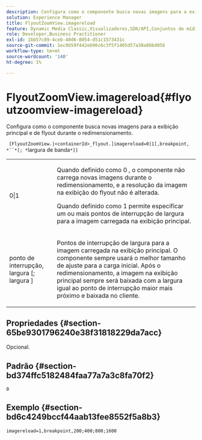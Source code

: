 ```yaml
---
description: Configura como o componente busca novas imagens para a exibição principal e de flyout durante o redimensionamento.
solution: Experience Manager
title: FlyoutZoomView.imagereload
feature: Dynamic Media Classic,Visualizadores,SDK/API,Conjuntos de mídias mistas
role: Developer,Business Practitioner
exl-id: 1bb57c89-4ceb-40d6-8054-d51c1573431c
source-git-commit: 1ec8b59f442eb96c6c3f5f1405d57a38a86bd056
workflow-type: tm+mt
source-wordcount: '140'
ht-degree: 1%

---
```


# FlyoutZoomView.imagereload{#flyoutzoomview-imagereload}

Configura como o componente busca novas imagens para a exibição principal e de flyout durante o redimensionamento.

` [FlyoutZoomView.|<containerId>_flyout.]imagereload=0|1[,breakpoint, *``*[; *`largura de banda`*]]`

<table id="table_E314540D347D47699C04EB80D20C0721"> 
 <tbody> 
  <tr> 
   <td colname="col1"> <p> <span class="codeph"> 0|1  </span> </p> </td> 
   <td colname="col2"> <p>Quando definido como <span class="codeph"> 0 </span>, o componente não carrega novas imagens durante o redimensionamento, e a resolução da imagem na exibição do flyout não é alterada. </p> <p>Quando definido como <span class="codeph"> 1 </span> permite especificar um ou mais pontos de interrupção de largura para a imagem carregada na exibição principal. </p> </td> 
  </tr> 
  <tr> 
   <td colname="col1"> <p> <span class="codeph"> ponto de interrupção,  <span class="varname"> largura  </span>[;  <span class="varname"> largura  </span>]  </span> </p> </td> 
   <td colname="col2"> <p>Pontos de interrupção de largura para a imagem carregada na exibição principal. O componente sempre usará o melhor tamanho de ajuste para a carga inicial. Após o redimensionamento, a imagem na exibição principal sempre será baixada com a largura igual ao ponto de interrupção maior mais próximo e baixada no cliente. </p> </td> 
  </tr> 
 </tbody> 
</table>

## Propriedades {#section-65be9301796240e38f31818229da7acc}

Opcional.

## Padrão {#section-bd374ffc5182484faa77a7a3c8fa70f2}

`0`

## Exemplo {#section-bd6c4249bccf44aab13fee8552f5a8b3}

`imagereload=1,breakpoint,200;400;800;1600`
